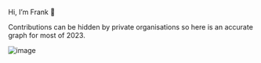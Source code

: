 Hi, I’m Frank 👋  

Contributions can be hidden by private organisations so here is an accurate graph for most of 2023.

![image](https://github.com/frank-connolly/frank-connolly/assets/49915133/aa4c8fa8-3faf-44b1-8281-881c5da8f9c5)



